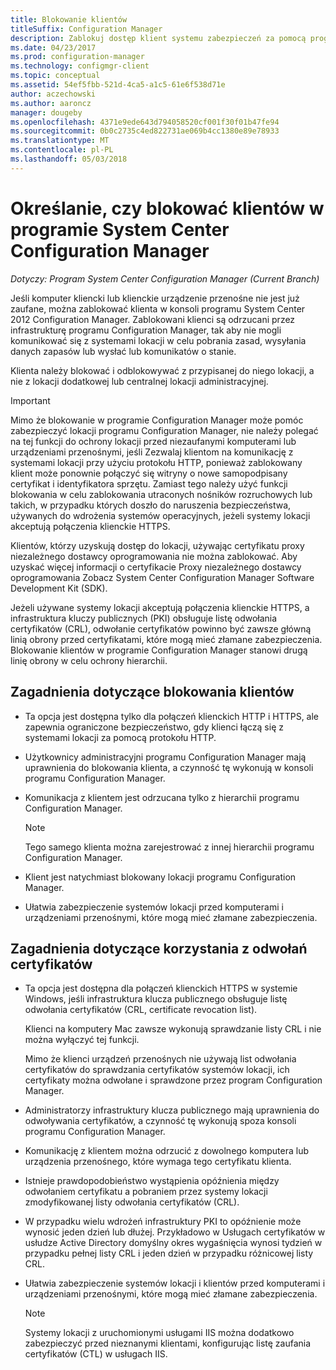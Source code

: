 ```yaml
---
title: Blokowanie klientów
titleSuffix: Configuration Manager
description: Zablokuj dostęp klient systemu zabezpieczeń za pomocą programu System Center Configuration Manager.
ms.date: 04/23/2017
ms.prod: configuration-manager
ms.technology: configmgr-client
ms.topic: conceptual
ms.assetid: 54ef5fbb-521d-4ca5-a1c5-61e6f538d71e
author: aczechowski
ms.author: aaroncz
manager: dougeby
ms.openlocfilehash: 4371e9ede643d794058520cf001f30f01b47fe94
ms.sourcegitcommit: 0b0c2735c4ed822731ae069b4cc1380e89e78933
ms.translationtype: MT
ms.contentlocale: pl-PL
ms.lasthandoff: 05/03/2018
---
```

# <a name="determine-whether-to-block-clients-in-system-center-configuration-manager"></a>Określanie, czy blokować klientów w programie System Center Configuration Manager

*Dotyczy: Program System Center Configuration Manager (Current Branch)*

Jeśli komputer kliencki lub klienckie urządzenie przenośne nie jest już zaufane, można zablokować klienta w konsoli programu System Center 2012 Configuration Manager. Zablokowani klienci są odrzucani przez infrastrukturę programu Configuration Manager, tak aby nie mogli komunikować się z systemami lokacji w celu pobrania zasad, wysyłania danych zapasów lub wysłać lub komunikatów o stanie.  

 Klienta należy blokować i odblokowywać z przypisanej do niego lokacji, a nie z lokacji dodatkowej lub centralnej lokacji administracyjnej.  

> [!IMPORTANT]  
>  Mimo że blokowanie w programie Configuration Manager może pomóc zabezpieczyć lokacji programu Configuration Manager, nie należy polegać na tej funkcji do ochrony lokacji przed niezaufanymi komputerami lub urządzeniami przenośnymi, jeśli Zezwalaj klientom na komunikację z systemami lokacji przy użyciu protokołu HTTP, ponieważ zablokowany klient może ponownie połączyć się witryny o nowe samopodpisany certyfikat i identyfikatora sprzętu. Zamiast tego należy użyć funkcji blokowania w celu zablokowania utraconych nośników rozruchowych lub takich, w przypadku których doszło do naruszenia bezpieczeństwa, używanych do wdrożenia systemów operacyjnych, jeżeli systemy lokacji akceptują połączenia klienckie HTTPS.  

 Klientów, którzy uzyskują dostęp do lokacji, używając certyfikatu proxy niezależnego dostawcy oprogramowania nie można zablokować. Aby uzyskać więcej informacji o certyfikacie Proxy niezależnego dostawcy oprogramowania Zobacz System Center Configuration Manager Software Development Kit (SDK).  

 Jeżeli używane systemy lokacji akceptują połączenia klienckie HTTPS, a infrastruktura kluczy publicznych (PKI) obsługuje listę odwołania certyfikatów (CRL), odwołanie certyfikatów powinno być zawsze główną linią obrony przed certyfikatami, które mogą mieć złamane zabezpieczenia. Blokowanie klientów w programie Configuration Manager stanowi drugą linię obrony w celu ochrony hierarchii.  

##  <a name="BKMK_Block_vs_CRL"></a> Zagadnienia dotyczące blokowania klientów  

-   Ta opcja jest dostępna tylko dla połączeń klienckich HTTP i HTTPS, ale zapewnia ograniczone bezpieczeństwo, gdy klienci łączą się z systemami lokacji za pomocą protokołu HTTP.  

-   Użytkownicy administracyjni programu Configuration Manager mają uprawnienia do blokowania klienta, a czynność tę wykonują w konsoli programu Configuration Manager.  

-   Komunikacja z klientem jest odrzucana tylko z hierarchii programu Configuration Manager.  

    > [!NOTE]  
    >  Tego samego klienta można zarejestrować z innej hierarchii programu Configuration Manager.  

-   Klient jest natychmiast blokowany lokacji programu Configuration Manager.  

-   Ułatwia zabezpieczenie systemów lokacji przed komputerami i urządzeniami przenośnymi, które mogą mieć złamane zabezpieczenia.  

## <a name="considerations-for-using-certificate-revocation"></a>Zagadnienia dotyczące korzystania z odwołań certyfikatów  

-   Ta opcja jest dostępna dla połączeń klienckich HTTPS w systemie Windows, jeśli infrastruktura klucza publicznego obsługuje listę odwołania certyfikatów (CRL, certificate revocation list).  

     Klienci na komputery Mac zawsze wykonują sprawdzanie listy CRL i nie można wyłączyć tej funkcji.  

     Mimo że klienci urządzeń przenośnych nie używają list odwołania certyfikatów do sprawdzania certyfikatów systemów lokacji, ich certyfikaty można odwołane i sprawdzone przez program Configuration Manager.  

-   Administratorzy infrastruktury klucza publicznego mają uprawnienia do odwoływania certyfikatów, a czynność tę wykonują spoza konsoli programu Configuration Manager.  

-   Komunikację z klientem można odrzucić z dowolnego komputera lub urządzenia przenośnego, które wymaga tego certyfikatu klienta.  

-   Istnieje prawdopodobieństwo wystąpienia opóźnienia między odwołaniem certyfikatu a pobraniem przez systemy lokacji zmodyfikowanej listy odwołania certyfikatów (CRL).  

-   W przypadku wielu wdrożeń infrastruktury PKI to opóźnienie może wynosić jeden dzień lub dłużej. Przykładowo w Usługach certyfikatów w usłudze Active Directory domyślny okres wygaśnięcia wynosi tydzień w przypadku pełnej listy CRL i jeden dzień w przypadku różnicowej listy CRL.  

-   Ułatwia zabezpieczenie systemów lokacji i klientów przed komputerami i urządzeniami przenośnymi, które mogą mieć złamane zabezpieczenia.  

    > [!NOTE]  
    >  Systemy lokacji z uruchomionymi usługami IIS można dodatkowo zabezpieczyć przed nieznanymi klientami, konfigurując listę zaufania certyfikatów (CTL) w usługach IIS.  
